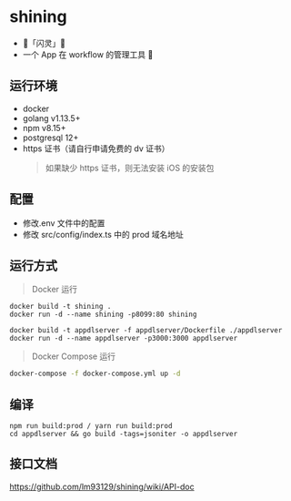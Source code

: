 # shining

- 🌟「闪灵」🌟
- 一个 App 在 workflow 的管理工具 🚀

## 运行环境

- docker
- golang v1.13.5+
- npm v8.15+
- postgresql 12+
- https 证书（请自行申请免费的 dv 证书）
  > 如果缺少 https 证书，则无法安装 iOS 的安装包

## 配置

- 修改.env 文件中的配置
- 修改 src/config/index.ts 中的 prod 域名地址

## 运行方式

> Docker 运行

```bush
docker build -t shining .
docker run -d --name shining -p8099:80 shining
```

```bush
docker build -t appdlserver -f appdlserver/Dockerfile ./appdlserver
docker run -d --name appdlserver -p3000:3000 appdlserver
```

> Docker Compose 运行

```bash
docker-compose -f docker-compose.yml up -d
```

## 编译

```bush
npm run build:prod / yarn run build:prod
cd appdlserver && go build -tags=jsoniter -o appdlserver
```

## 接口文档

https://github.com/lm93129/shining/wiki/API-doc
